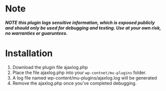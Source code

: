 # Note
***NOTE this plugin logs sensitive information, which is exposed publicly and should only be used for debugging and testing. Use at your own risk, no warranties or guaruntees.***

# Installation
1. Download the plugin file ajaxlog.php
2. Place the file ajaxlog.php into your ```wp-contnet/mu-plugins``` folder.
3. A log file named wp-content/mu-plugins/ajaxlog.log will be generated 
4. Remove the ajaxlog.php once you've completed debugging.

